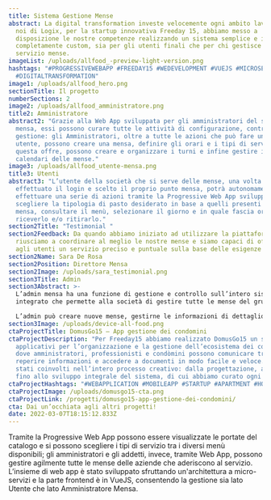 ```yaml
---
title: Sistema Gestione Mense
abstract: La digital transformation investe velocemente ogni ambito lavorativo e
  noi di Logix, per la startup innovativa Freeday 15, abbiamo messo a
  disposizione le nostre competenze realizzando un sistema semplice e intuitivo,
  completamente custom, sia per gli utenti finali che per chi gestisce il
  servizio mense.
imageList: /uploads/allfood_-preview-light-version.png
hashtags: "#PROGRESSIVEWEBAPP #FREEDAY15 #WEDEVELOPMENT #VUEJS #MICROSERVIZI
  #DIGITALTRANSFORMATION"
image1: /uploads/allfood_hero.png
sectionTitle: Il progetto
numberSections: 2
image2: /uploads/allfood_amministratore.png
title2: Amministratore
abstract2: "Grazie alla Web App sviluppata per gli amministratori del servizio
  mensa, essi possono curare tutte le attività di configurazione, controllo e
  gestione: gli Amministratori, oltre a tutte le azioni che può fare un semplice
  utente, possono creare una mensa, definire gli orari e i tipi di servizi che
  questa offre, possono creare e organizzare i turni e infine gestire i
  calendari delle mense."
image3: /uploads/allfood_utente-mensa.png
title3: Utenti
abstract3: "L’utente della società che si serve delle mense, una volta
  effettuato il login e scelto il proprio punto mensa, potrà autonomamente
  effettuare una serie di azioni tramite la Progressive Web App sviluppata:
  scegliere la tipologia di pasto desiderato in base a quelli presenti nella
  mensa, consultare il menù, selezionare il giorno e in quale fascia oraria
  riceverlo e/o ritirarlo."
section2Title: "Testimonial "
section2Feedback: Da quando abbiamo iniziato ad utilizzare la piattaforma
  riusciamo a coordinare al meglio le nostre mense e siamo capaci di offrire
  agli utenti un servizio preciso e puntuale sulla base delle esigenze di tutti.
section2Name: Sara De Rosa
section2Position: Direttore Mensa
section2Image: /uploads/sara_testimonial.png
section3Title: Admin
section3Abstract: >-
  L’admin mensa ha una funzione di gestione e controllo sull’intero sistema
  integrato che permette alla società di gestire tutte le mense del gruppo. 

  L’admin può creare nuove mense, gestirne le informazioni di dettaglio, abilitare i servizi take-away o consumazione sul posto, determinare fasce orarie, tipologia e numero di servizi che è possibile effettuare e creare cataloghi di prodotti disponibili in tutte le mense appartenenti al gruppo.
section3Image: /uploads/device-all-food.png
ctaProjectTitle: DomusGo15 – App gestione dei condomini
ctaProjectDescription: "Per Freeday15 abbiamo realizzato DomusGo15 un sistema di
  applicativi per l’organizzazione e la gestione dell’ecosistema dei condomìni
  dove amministratori, professionisti e condòmini possono comunicare tra loro,
  reperire informazioni e accedere a documenti in modo facile e veloce. Siamo
  stati coinvolti nell’intero processo creativo: dalla progettazione, al design,
  fino allo sviluppo integrale del sistema, di cui abbiamo curato ogni aspetto."
ctaProjectHashtags: "#WEBAPPLICATION #MOBILEAPP #STARTUP #APARTMENT #HOUSE #COMMUNITY "
ctaProjectImage: /uploads/domusgo15-cta.png
ctaProjectLink: /progetti/domusgo15-app-gestione-dei-condomini/
cta: Dai un’occhiata agli altri progetti!
date: 2022-03-07T18:15:12.833Z
---
```

Tramite la Progressive Web App possono essere visualizzate le portate del catalogo e si possono scegliere i tipi di servizio tra i diversi menù disponibili; gli amministratori e gli addetti, invece, tramite Web App, possono gestire agilmente tutte le mense delle aziende che aderiscono al servizio.
L’insieme di web app è stato sviluppato sfruttando un'architettura a micro-servizi e la parte frontend è in VueJS, consentendo la gestione sia lato Utente che lato Amministratore Mensa.